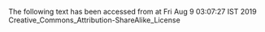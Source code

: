 The following text has been accessed from at Fri Aug 9 03:07:27 IST 2019
Creative_Commons_Attribution-ShareAlike_License
